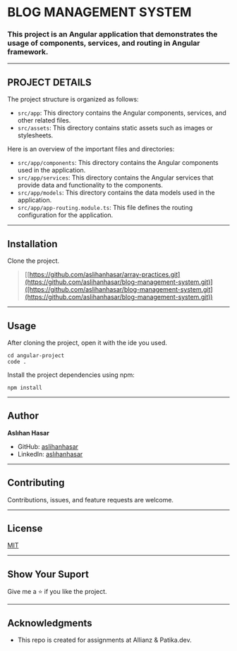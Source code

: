 # BLOG MANAGEMENT SYSTEM

### This project is an Angular application that demonstrates the usage of components, services, and routing in Angular framework.

---

## PROJECT DETAILS

The project structure is organized as follows:

- `src/app`: This directory contains the Angular components, services, and other related files.
- `src/assets`: This directory contains static assets such as images or stylesheets.

Here is an overview of the important files and directories:

- `src/app/components`: This directory contains the Angular components used in the application.
- `src/app/services`: This directory contains the Angular services that provide data and functionality to the components.
- `src/app/models`: This directory contains the data models used in the application.
- `src/app/app-routing.module.ts`: This file defines the routing configuration for the application.

---

## Installation

Clone the project.
> [[https://github.com/aslihanhasar/array-practices.git](https://github.com/aslihanhasar/blog-management-system.git)]([https://github.com/aslihanhasar/blog-management-system.git](https://github.com/aslihanhasar/blog-management-system.git))

---

## Usage
After cloning the project, open it with the ide you used.

```
cd angular-project
code .
```

Install the project dependencies using npm:

```
npm install

```
---

## Author
**Aslıhan Hasar**

* GitHub: [aslihanhasar](https://github.com/aslihanhasar)
* LinkedIn: [aslıhanhasar](https://www.linkedin.com/in/asl%C4%B1hanhasar
  )
---

## Contributing
Contributions, issues, and feature requests are welcome.

---

## License

[MIT](https://choosealicense.com/licenses/mit/)

---

## Show Your Suport
Give me a &#11088; if you like the project.

---

## Acknowledgments
* This repo is created for assignments at Allianz & Patika.dev.


